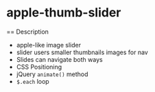 # apple-thumb-slider

== Description 

* apple-like image slider 
* slider users smaller thumbnails images for nav
* Slides can navigate both ways
* CSS Positioning 
* jQuery ```animate()``` method
* ```$.each``` loop 